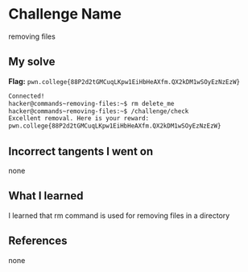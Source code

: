 # Challenge Name
removing files
## My solve
**Flag:** `pwn.college{88P2d2tGMCuqLKpw1EiHbHeAXfm.QX2kDM1wSOyEzNzEzW}`
```bash
Connected!
hacker@commands~removing-files:~$ rm delete_me
hacker@commands~removing-files:~$ /challenge/check
Excellent removal. Here is your reward:
pwn.college{88P2d2tGMCuqLKpw1EiHbHeAXfm.QX2kDM1wSOyEzNzEzW}
```
## Incorrect tangents I went on
none

## What I learned
I learned that rm command is used for removing files in a directory
## References 
none

